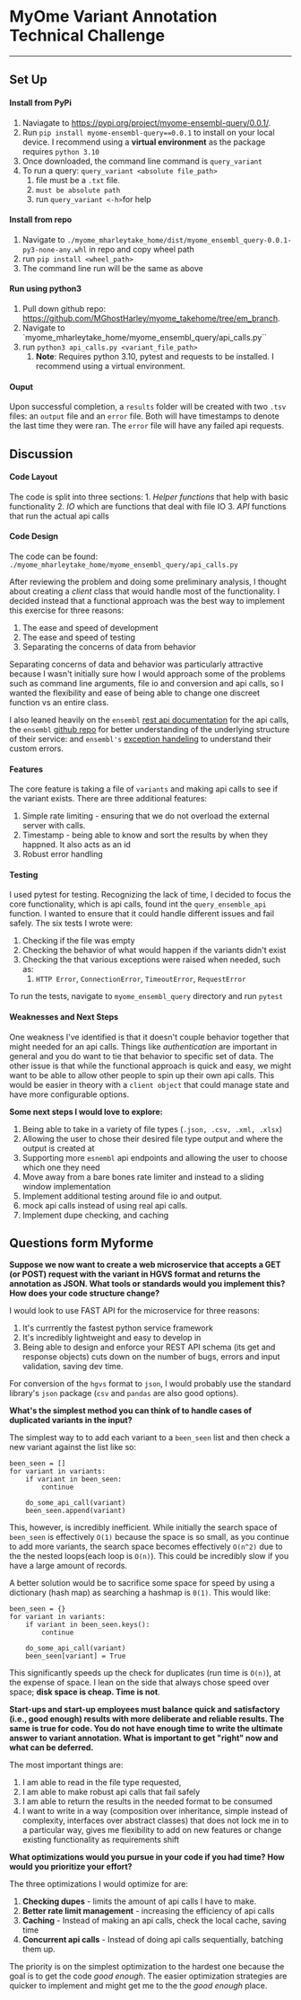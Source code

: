 # MyOme Variant Annotation Technical Challenge

****

## Set Up

#### Install from PyPi

1. Naviagate to https://pypi.org/project/myome-ensembl-query/0.0.1/.
2. Run `pip install myome-ensembl-query==0.0.1` to install on your local device. I recommend using a **virtual environment** as the package requires `python 3.10`
3. Once downloaded, the command line command is `query_variant`
4. To run a query: `query_variant <absolute file_path>`
   1. file must be a `.txt` file.
   2. `must be absolute path`
   3. run `query_variant <-h>`for help


#### Install from repo

1. Navigate to `./myome_mharleytake_home/dist/myome_ensembl_query-0.0.1-py3-none-any.whl` in repo and copy wheel path
2. run `pip install <wheel_path>`
3. The command line run will be the same as above
   
#### Run using python3

1. Pull down github repo: https://github.com/MGhostHarley/myome_takehome/tree/em_branch.
2. Navigate to `myome_mharleytake_home/myome_ensembl_query/api_calls.py``
3. run `python3 api_calls.py <variant_file_path>`
   1. **Note**: Requires python 3.10, pytest and requests to be installed. I recommend using a virtual environment.
   
#### Ouput

Upon successful completion, a `results` folder will be created with two `.tsv` files: an `output` file and an `error` file. Both will have timestamps to denote the last time they were ran. The `error` file will have any failed api requests.

## Discussion

#### Code Layout

The code is split into three sections:
    1. *Helper functions* that help with basic functionality
    2. *IO* which are functions that deal with file IO
    3. *API* functions that run the actual api calls

#### Code Design
The code can be found: `./myome_mharleytake_home/myome_ensembl_query/api_calls.py` 

After reviewing the problem and doing some preliminary analysis, I thought about creating a *client* class that would handle most of the functionality. I decided instead that a functional approach was the best way to implement this exercise for three reasons:

1. The ease and speed of development
2. The ease and speed of testing
3. Separating the concerns of data from behavior

Separating concerns of data and behavior was particularly attractive because I wasn't initially sure how I would approach some of the problems such as command line arguments, file io and conversion and api calls, so I wanted the flexibility and ease of being able to change one discreet function vs an entire class.

I also leaned heavily on the `ensembl` [rest api documentation](https://rest.ensembl.org/documentation/info/vep_hgvs_get) for the api calls, the `ensembl`   [github repo](https://github.com/Ensembl/ensembl-rest/wiki/Getting-Started#python-helper-functions) for better understanding of the underlying structure of their service: and `ensembl's`  [exception handeling](https://github.com/Ensembl/webvm-deps/blob/f702cc5dee6b85c82adef5e91cadaf447f9c87e4/ensembl-branch-77/ensembl-variation/modules/Bio/EnsEMBL/Variation/DBSQL/VariationFeatureAdaptor.pm#L1804C1-L1805C1) to understand their custom errors.



#### Features
The core feature is taking a file of `variants` and making api calls to see if the variant exists. There are three additional features:

1. Simple rate limiting - ensuring that we do not overload the external server with calls.
2. Timestamp - being able to know and sort the results by when they happned. It also acts as an id
3. Robust error handling
#### Testing
I used pytest for testing. Recognizing the lack of time, I decided to focus the core functionality, which is api calls, found int the `query_ensemble_api` function. I wanted to ensure that it could handle different issues and fail safely. The six tests I wrote were:
1. Checking if the file was empty
2. Checking the behavior of what would happen if the variants didn't exist
3. Checking the that various exceptions were raised when needed, such as:
   1. `HTTP Error`, `ConnectionError`, `TimeoutError`, `RequestError`
   
To run the tests, navigate to `myome_ensembl_query` directory and run `pytest`


#### Weaknesses and Next Steps

One weakness I've identified is that it doesn't couple behavior together that might needed for an api calls. Things like *authentication* are important in general and you do want to tie that behavior to specific set of data. The other issue is that while the functional approach is quick and easy, we might want to be able to allow other people to spin up their own api calls. This would be easier in theory with a `client object` that could manage state and have more configurable options.

**Some next steps I would love to explore:**

1. Being able to take in a variety of file types (`.json, .csv, .xml, .xlsx`)
2. Allowing the user to chose their desired file type output and where the output is created at
3. Supporting more `esnembl` api endpoints and allowing the user to choose which one they need
4. Move away from a bare bones rate limiter and instead to a sliding window implementation
5. Implement additional testing around file io and output.
6. mock api calls instead of using real api calls.
7. Implement dupe checking, and caching


## Questions form Myforme

**Suppose we now want to create a web microservice that accepts a GET (or POST) request with the variant in HGVS format and returns the annotation as JSON. What tools or standards would you implement this? How does your code structure change?**   

I would look to use FAST API for the microservice for three reasons:

1. It's currrently the fastest python service framework
2. It's incredibly lightweight and easy to develop in
3. Being able to design and enforce your REST API schema (its get and response objects) cuts down on the number of bugs, errors and input validation, saving dev time.

For conversion of the `hgvs` format to `json`, I would probably use the standard library's `json` package (`csv` and `pandas` are also good options).

**What's the simplest method you can think of to handle cases of duplicated variants in the input?**

The simplest way to to add each variant to a `been_seen` list and then check a new variant against the list like so:

```
been_seen = []
for variant in variants:
    if variant in been_seen:
        continue

    do_some_api_call(variant)    
    been_seen.append(variant)
```

This, however, is incredibly inefficient. While initially the search space of `been_seen` is effectively `O(1)` because the space is so small, as you continue to add more variants, the search space becomes effectively `O(n^2)` due to the the nested loops(each loop is `O(n)`). This could be incredibly slow if you have a large amount of records.

A better solution would be to sacrifice some space for speed by using a dictionary (hash map) as searching a hashmap is `0(1)`. This would like:

```
been_seen = {}
for variant in variants:
    if variant in been_seen.keys():
        continue

    do_some_api_call(variant)    
    been_seen[variant] = True

```

This significantly speeds up the check for duplicates (run time is `O(n)`), at the expense of space. I lean on the side that always chose speed over space; **disk space is cheap. Time is not**.

**Start-ups and start-up employees must balance quick and satisfactory (i.e., good enough) results with more deliberate and reliable results. The same is true for code. You do not have enough time to write the ultimate answer to variant annotation. What is important to get "right" now and what can be deferred.**


The most important things are:

1. I am able to read in the file type requested, 
2. I am able to make robust api calls that fail safely
3. I am able to return the results in the needed format to be consumed
4. I want to write in a way (composition over inheritance, simple instead of complexity, interfaces over abstract classes) that does not lock me in to a particular way, gives me flexibility to add on new features or change existing functionality as requirements shift

**What optimizations would you pursue in your code if you had time? How would you prioritize your effort?**

The three optimizations I would optimize for are:

1. **Checking dupes** - limits the amount of api calls I have to make.
2. **Better rate limit management** - increasing the efficiency of api calls
3. **Caching**  - Instead of making an api calls, check the local cache, saving time
4. **Concurrent api calls** - Instead of doing api calls sequentially, batching them up.

The priority is on the simplest optimization to the hardest one because the goal is to get the code *good enough*. The easier optimization strategies are quicker to implement and might get me to the the *good enough* place.